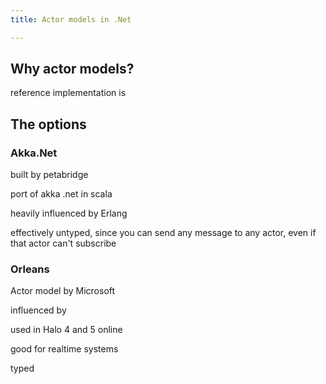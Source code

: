 ```yaml
---
title: Actor models in .Net

---
```


## Why actor models?

reference implementation is 

## The options

### Akka.Net

built by petabridge
 
port of akka .net in scala

heavily influenced by Erlang

effectively untyped, since you can send any message to any actor, even if that actor can't subscribe

### Orleans

Actor model by Microsoft

influenced by 

used in Halo 4 and 5 online

good for realtime systems

typed